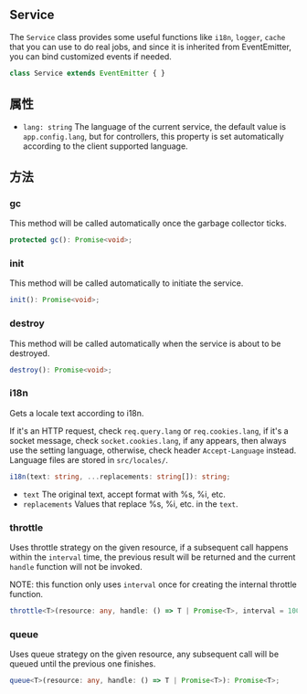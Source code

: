 <!-- title: Service; order: 1 -->

## Service

The `Service` class provides some useful functions like `i18n`, `logger`, 
`cache` that you can use to do real jobs, and since it is inherited from 
EventEmitter, you can bind customized events if needed.

```ts
class Service extends EventEmitter { }
```

## 属性

- `lang: string` The language of the current service, the default value is
    `app.config.lang`, but for controllers, this property is set automatically
    according to the client supported language.

## 方法

### gc

This method will be called automatically once the garbage collector ticks.

```ts
protected gc(): Promise<void>;
```

### init

This method will be called automatically to initiate the service.

```ts
init(): Promise<void>;
```

### destroy

This method will be called automatically when the service is about to be
destroyed.

```ts
destroy(): Promise<void>;
```

### i18n

Gets a locale text according to i18n. 

If it's an HTTP request, check `req.query.lang` or `req.cookies.lang`, if it's
a socket message, check `socket.cookies.lang`, if any appears, then always use
the setting language, otherwise, check header `Accept-Language` instead.
Language files are stored in `src/locales/`.

```ts
i18n(text: string, ...replacements: string[]): string;
```

- `text` The original text, accept format with %s, %i, etc.
- `replacements` Values that replace %s, %i, etc. in the `text`.

### throttle

Uses throttle strategy on the given resource, if a subsequent call happens
within the `interval` time, the previous result will be returned and the current
`handle` function will not be invoked.

NOTE: this function only uses `interval` once for creating the internal throttle
function.

```ts
throttle<T>(resource: any, handle: () => T | Promise<T>, interval = 1000): Promise<T>;
```

### queue

Uses queue strategy on the given resource, any subsequent call will be queued
until the previous one finishes.

```ts
queue<T>(resource: any, handle: () => T | Promise<T>): Promise<T>;
```
